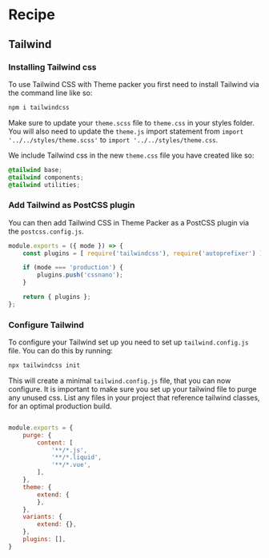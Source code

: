 # Recipe

## Tailwind

### Installing Tailwind css

To use Tailwind CSS with Theme packer you first need to install Tailwind via the command line like so:
```bash
npm i tailwindcss
```
Make sure to update your `theme.scss` file to `theme.css` in your styles folder. You will also need to update the `theme.js` import statement from `import '../../styles/theme.scss'` to `import '../../styles/theme.css`.

We include Tailwind css in the new `theme.css` file you have created like so:
```css
@tailwind base;
@tailwind components;
@tailwind utilities;
```

### Add Tailwind as PostCSS plugin

You can then add Tailwind CSS in Theme Packer as a PostCSS plugin via the `postcss.config.js`.

```js
module.exports = ({ mode }) => {
    const plugins = [ require('tailwindcss'), require('autoprefixer') ];

    if (mode === 'production') {
        plugins.push('cssnano');
    }

    return { plugins };
};
```

### Configure Tailwind

To configure your Tailwind set up you need to set up `tailwind.config.js` file. You can do this by running:

```bash
npx tailwindcss init
```
This will create a minimal `tailwind.config.js` file, that you can now configure. It is important to make sure you set up your tailwind file to purge any unused css. List any files in your project that reference tailwind classes, for an optimal production build. 


```js

module.exports = {
    purge: {
        content: [
            '**/*.js',
            '**/*.liquid',
            '**/*.vue',
        ],
    },
    theme: {
        extend: {
        },
    },
    variants: {
        extend: {},
    },
    plugins: [],
}
```


